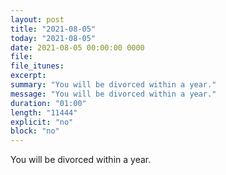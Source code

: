 ```yaml
---
layout: post
title: "2021-08-05"
today: "2021-08-05"
date: 2021-08-05 00:00:00 0000
file:
file_itunes:
excerpt:
summary: "You will be divorced within a year."
message: "You will be divorced within a year."
duration: "01:00"
length: "11444"
explicit: "no"
block: "no"
---
```

You will be divorced within a year.


